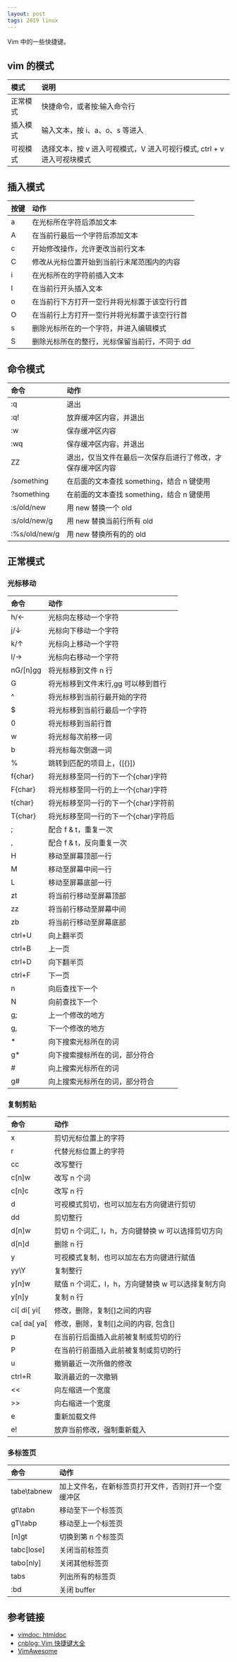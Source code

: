 ```yaml
---
layout: post
tags: 2019 linux
---
```


Vim 中的一些快捷键。

## vim 的模式

| 模式     | 说明                                                                   |
| :------- | :--------------------------------------------------------------------- |
| 正常模式 | 快捷命令，或者按:输入命令行                                            |
| 插入模式 | 输入文本，按 i、a、o、s 等进入                                         |
| 可视模式 | 选择文本，按 v 进入可视模式，V 进入可视行模式, ctrl + v 进入可视块模式 |

## 插入模式

| 按键 | 动作                                          |
| :--- | :-------------------------------------------- |
| a    | 在光标所在字符后添加文本                      |
| A    | 在当前行最后一个字符后添加文本                |
| c    | 开始修改操作，允许更改当前行文本              |
| C    | 修改从光标位置开始到当前行末尾范围内的内容    |
| i    | 在光标所在的字符前插入文本                    |
| I    | 在当前行开头插入文本                          |
| o    | 在当前行下方打开一空行并将光标置于该空行行首  |
| O    | 在当前行上方打开一空行并将光标置于该空行行首  |
| s    | 删除光标所在的一个字符，并进入编辑模式        |
| S    | 删除光标所在的整行，光标保留当前行，不同于 dd |

## 命令模式

| 命令          | 动作                                                       |
| :------------ | :--------------------------------------------------------- |
| :q            | 退出                                                       |
| :q!           | 放弃缓冲区内容，并退出                                     |
| :w            | 保存缓冲区内容                                             |
| :wq           | 保存缓冲区内容，并退出                                     |
| ZZ            | 退出，仅当文件在最后一次保存后进行了修改，才保存缓冲区内容 |
| /something    | 在后面的文本查找 something，结合 n 键使用                  |
| ?something    | 在前面的文本查找 something，结合 n 键使用                  |
| :s/old/new    | 用 new 替换一个 old                                        |
| :s/old/new/g  | 用 new 替换当前行所有 old                                  |
| :%s/old/new/g | 用 new 替换所有的的 old                                    |

## 正常模式

### 光标移动

| 命令     | 动作                                 |
| :------- | :----------------------------------- |
| h/←      | 光标向左移动一个字符                 |
| j/↓      | 光标向下移动一个字符                 |
| k/↑      | 光标向上移动一个字符                 |
| l/→      | 光标向右移动一个字符                 |
| nG/[n]gg | 将光标移到文件 n 行                  |
| G        | 将光标移到文件末行,gg 可以移到首行   |
| ^        | 将光标移到当前行最开始的字符         |
| $        | 将光标移到当前行最后一个字符         |
| 0        | 将光标移到当前行首                   |
| w        | 将光标每次前移一词                   |
| b        | 将光标每次倒退一词                   |
| %        | 跳转到匹配的项目上，([{}])           |
| f{char}  | 将光标移至同一行的下一个{char}字符   |
| F{char}  | 将光标移至同一行的上一个{char}字符   |
| t{char}  | 将光标移至同一行的下一个{char}字符前 |
| T{char}  | 将光标移至同一行的下一个{char}字符后 |
| ;        | 配合 f & t，重复一次                 |
| ,        | 配合 f & t，反向重复一次             |
| H        | 移动至屏幕顶部一行                   |
| M        | 移动至屏幕中间一行                   |
| L        | 移动至屏幕底部一行                   |
| zt       | 将当前行移动至屏幕顶部               |
| zz       | 将当前行移动至屏幕中间               |
| zb       | 将当前行移动至屏幕底部               |
| ctrl+U   | 向上翻半页                           |
| ctrl+B   | 上一页                               |
| ctrl+D   | 向下翻半页                           |
| ctrl+F   | 下一页                               |
| n        | 向后查找下一个                       |
| N        | 向前查找下一个                       |
| g;       | 上一个修改的地方                     |
| g,       | 下一个修改的地方                     |
| \*       | 向下搜索光标所在的词                 |
| g\*      | 向下搜索搜标所在的词，部分符合       |
| #        | 向上搜索光标所在的词                 |
| g#       | 向上搜索光标所在的词，部分符合       |

### 复制剪贴

| 命令        | 动作                                               |
| :---------- | :------------------------------------------------- |
| x           | 剪切光标位置上的字符                               |
| r           | 代替光标位置上的字符                               |
| cc          | 改写整行                                           |
| c[n]w       | 改写 n 个词                                        |
| c[n]c       | 改写 n 行                                          |
| d           | 可视模式剪切，也可以加左右方向键进行剪切           |
| dd          | 剪切整行                                           |
| d[n]w       | 剪切 n 个词汇, l，h，方向键替换 w 可以选择剪切方向 |
| d[n]d       | 删除 n 行                                          |
| y           | 可视模式复制，也可以加左右方向键进行赋值           |
| yy\Y        | 复制整行                                           |
| y[n]w       | 赋值 n 个词汇，l，h，方向键替换 w 可以选择复制方向 |
| y[n]y       | 复制 n 行                                          |
| ci[ di[ yi[ | 修改，删除，复制[]之间的内容                       |
| ca[ da[ ya[ | 修改，删除，复制[]之间的内容, 包含[]               |
| p           | 在当前行后面插入此前被复制或剪切的行               |
| P           | 在当前行前面插入此前被复制或剪切的行               |
| u           | 撤销最近一次所做的修改                             |
| ctrl+R      | 取消最近的一次撤销                                 |
| \<\<        | 向左缩进一个宽度                                   |
| \>\>        | 向右缩进一个宽度                                   |
| e           | 重新加载文件                                       |
| e!          | 放弃当前修改，强制重新载入                         |

### 多标签页

| 命令        | 动作                                                 |
| :---------- | :--------------------------------------------------- |
| tabe\tabnew | 加上文件名，在新标签页打开文件，否则打开一个空缓冲区 |
| gt\tabn     | 移动至下一个标签页                                   |
| gT\tabp     | 移动至上一个标签页                                   |
| [n]gt       | 切换到第 n 个标签页                                  |
| tabc[lose]  | 关闭当前标签页                                       |
| tabo[nly]   | 关闭其他标签页                                       |
| tabs        | 列出所有的标签页                                     |
| :bd         | 关闭 buffer                                          |

## 参考链接

- [vimdoc: htmldoc](http://vimdoc.sourceforge.net/htmldoc/usr_toc.html)
- [cnblog: Vim 快捷键大全](https://www.cnblogs.com/codehome/p/10214801.html)
- [VimAwesome](https://vimawesome.com/)
